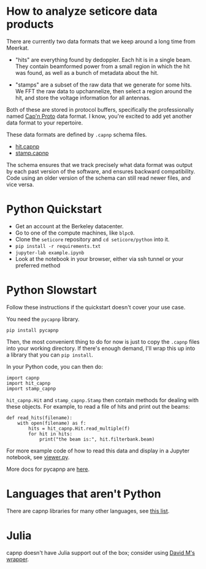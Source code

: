 # How to analyze seticore data products

There are currently two data formats that we keep around a long time from Meerkat.

* "hits" are everything found by dedoppler. Each hit is in a single
  beam. They contain beamformed power from a small region in which the
  hit was found, as well as a bunch of metadata about the hit.

* "stamps" are a subset of the raw data that we generate for some
  hits. We FFT the raw data to upchannelize, then select a region
  around the hit, and store the voltage information for all antennas.

Both of these are stored in protocol buffers, specifically the
professionally named [Cap'n Proto](https://capnproto.org/) data
format. I know, you're excited to add yet another data format to your
repertoire.

These data formats are defined by `.capnp` schema files.

* [hit.capnp](hit.capnp)
* [stamp.capnp](stamp.capnp)

The schema ensures that we track precisely what data format was output
by each past version of the software, and ensures backward
compatibility. Code using an older version of the schema can still
read newer files, and vice versa.

# Python Quickstart

* Get an account at the Berkeley datacenter.
* Go to one of the compute machines, like `blpc0`.
* Clone the `seticore` repository and `cd seticore/python` into it.
* `pip install -r requirements.txt`
* `jupyter-lab example.ipynb`
* Look at the notebook in your browser, either via ssh tunnel or your preferred method

# Python Slowstart

Follow these instructions if the quickstart doesn't cover your use case.

You need the `pycapnp` library.

```
pip install pycapnp
```

Then, the most convenient thing to do for now is just to copy the `.capnp`
files into your working directory. If there's enough demand, I'll wrap
this up into a library that you can `pip install`.

In your Python code, you can then do:

```
import capnp
import hit_capnp
import stamp_capnp
```

`hit_capnp.Hit` and `stamp_capnp.Stamp` then contain methods for
dealing with these objects. For example, to read a file of hits
and print out the beams:

```
def read_hits(filename):
    with open(filename) as f:
        hits = hit_capnp.Hit.read_multiple(f)
        for hit in hits:
            print("the beam is:", hit.filterbank.beam)
```

For more example code of how to read this data and display in a
Jupyter notebook, see [viewer.py](viewer.py).

More docs for pycapnp are [here](http://capnproto.github.io/pycapnp/).

# Languages that aren't Python

There are capnp libraries for many other languages, see [this
list](https://capnproto.org/otherlang.html).

# Julia

capnp doesn't have Julia support out of the box; consider using [David
M's wrapper](https://github.com/david-macmahon/SeticoreCapnp.jl).
